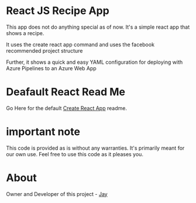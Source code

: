 # React JS Recipe App

This app does not do anything special as of now. It's a simple react app that shows a recipe.

It uses the create react app command and uses the facebook recommended project structure

Further, it shows a quick and easy YAML configuration for deploying with Azure Pipelines to an Azure Web App

# Deafault React Read Me

Go Here for the default [Create React App](READMEOfCreateReact.md) readme.

# important note 

This code is provided as is without any warranties. It's primarily meant for our own use. Feel free to use this code as it pleases you.

# About

Owner and Developer of this project - [Jay](http://thechalakas.com)

